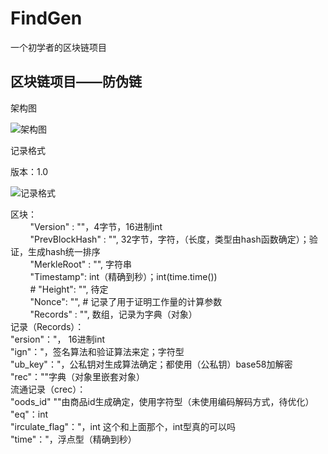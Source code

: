 # FindGen

一个初学者的区块链项目

## 区块链项目——防伪链

架构图

![架构图](https://images.gitee.com/uploads/images/2020/0201/144629_2987d444_5446993.jpeg "架构图.jpeg")

记录格式

版本：1.0

![记录格式](https://images.gitee.com/uploads/images/2020/0213/160927_0c23e06e_5446993.jpeg "记录格式")

区块：  
        "Version" : ""，4字节，16进制int  
        "PrevBlockHash" : "", 32字节，字符，（长度，类型由hash函数确定）；验证，生成hash统一排序  
        "MerkleRoot" : "", 字符串  
        "Timestamp": int（精确到秒）；int(time.time())  
        # "Height": "", 待定  
        "Nonce": "", # 记录了用于证明工作量的计算参数  
        "Records" : "", 数组，记录为字典（对象）  
            记录（Records）：  
            "ersion"："， 16进制int  
                "ign"："，签名算法和验证算法来定；字符型  
            "ub_key"："，公私钥对生成算法确定；都使用（公私钥）base58加解密  
            "rec"：""字典（对象里嵌套对象）  
                流通记录（crec）：  
                    "oods_id" ""由商品id生成确定，使用字符型（未使用编码解码方式，待优化）  
                    "eq"：int  
                    "irculate_flag"："，int    这个和上面那个，int型真的可以吗  
                    "time"："，浮点型（精确到秒）  
